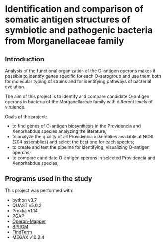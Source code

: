 # Identification and comparison of somatic antigen structures of symbiotic and pathogenic bacteria from Morganellaceae family

## Introduction

Analysis of the functional organization of the O-antigen operons makes it possible to identify genes specific for each O-serogroup and use them both for molecular typing of strains and for identifying pathways of bacterial evolution.

The aim of this project is to identify and compare candidate O-antigen operons in bacteria of the Morganellaceae family with different levels of virulence.

Goals of the project:
* to find genes of O-antigen biosynthesis in the Providencia and Xenorhabdus species analyzing the literature;
* to analyze the quality of all Providencia assemblies available at NCBI (204 assemblies) and select the best one for each species;
* to create and test the pipeline for identifying, visualizing O-antigen operons;
* to compare candidate O-antigen operons in selected Providencia and Xenorhabdus species;

## Programs used in the study

This project was performed with:
* python v3.7
* QUAST v5.0.2
* Prokka v1.14
* PGAP 
* [Operon-Mapper](https://biocomputo.ibt.unam.mx/operon_mapper/)
* [BPROM](http://www.softberry.com/berry.phtml?topic=bprom&group=programs&subgroup=gfindb)
* [FindTerm](http://www.softberry.com/berry.phtml?topic=findterm&group=programs&subgroup=gfindb)
* MEGAX v10.2.4
